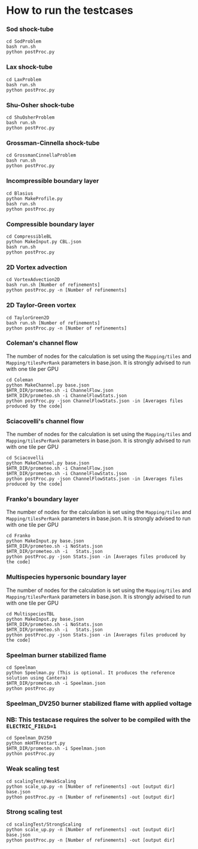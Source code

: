 How to run the testcases
===============

### Sod shock-tube

```
cd SodProblem
bash run.sh
python postProc.py
```

### Lax shock-tube

```
cd LaxProblem
bash run.sh
python postProc.py
```

### Shu-Osher shock-tube

```
cd ShuOsherProblem
bash run.sh
python postProc.py
```

### Grossman-Cinnella shock-tube

```
cd GrossmanCinnellaProblem
bash run.sh
python postProc.py
```

### Incompressible boundary layer

```
cd Blasius
python MakeProfile.py
bash run.sh
python postProc.py
```

### Compressible boundary layer

```
cd CompressibleBL
python MakeInput.py CBL.json
bash run.sh
python postProc.py
```

### 2D Vortex advection

```
cd VortexAdvection2D
bash run.sh [Number of refinements]
python postProc.py -n [Number of refinements]
```

### 2D Taylor-Green vortex

```
cd TaylorGreen2D
bash run.sh [Number of refinements]
python postProc.py -n [Number of refinements]
```

### Coleman's channel flow

The number of nodes for the calculation is set using the `Mapping/tiles` and `Mapping/tilesPerRank` parameters in base.json.
It is strongly advised to run with one tile per GPU

```
cd Coleman
python MakeChannel.py base.json
$HTR_DIR/prometeo.sh -i ChannelFlow.json
$HTR_DIR/prometeo.sh -i ChannelFlowStats.json
python postProc.py -json ChannelFlowStats.json -in [Averages files produced by the code]
```

### Sciacovelli's channel flow

The number of nodes for the calculation is set using the `Mapping/tiles` and `Mapping/tilesPerRank` parameters in base.json.
It is strongly advised to run with one tile per GPU

```
cd Sciacovelli
python MakeChannel.py base.json
$HTR_DIR/prometeo.sh -i ChannelFlow.json
$HTR_DIR/prometeo.sh -i ChannelFlowStats.json
python postProc.py -json ChannelFlowStats.json -in [Averages files produced by the code]
```

### Franko's boundary layer

The number of nodes for the calculation is set using the `Mapping/tiles` and `Mapping/tilesPerRank` parameters in base.json.
It is strongly advised to run with one tile per GPU

```
cd Franko
python MakeInput.py base.json
$HTR_DIR/prometeo.sh -i NoStats.json
$HTR_DIR/prometeo.sh -i   Stats.json
python postProc.py -json Stats.json -in [Averages files produced by the code]
```

### Multispecies hypersonic boundary layer

The number of nodes for the calculation is set using the `Mapping/tiles` and `Mapping/tilesPerRank` parameters in base.json.
It is strongly advised to run with one tile per GPU

```
cd MultispeciesTBL
python MakeInput.py base.json
$HTR_DIR/prometeo.sh -i NoStats.json
$HTR_DIR/prometeo.sh -i   Stats.json
python postProc.py -json Stats.json -in [Averages files produced by the code]
```

### Speelman burner stabilized flame

```
cd Speelman
python Speelman.py (This is optional. It produces the reference solution using Cantera)
$HTR_DIR/prometeo.sh -i Speelman.json
python postProc.py
```

### Speelman_DV250 burner stabilized flame with applied voltage
### NB: This testacase requires the solver to be compiled with the `ELECTRIC_FIELD=1`

```
cd Speelman_DV250
python mkHTRrestart.py
$HTR_DIR/prometeo.sh -i Speelman.json
python postProc.py
```

### Weak scaling test

```
cd scalingTest/WeakScaling
python scale_up.py -n [Number of refinements] -out [output dir] base.json
python postProc.py -n [Number of refinements] -out [output dir]
```

### Strong scaling test

```
cd scalingTest/StrongScaling
python scale_up.py -n [Number of refinements] -out [output dir] base.json
python postProc.py -n [Number of refinements] -out [output dir]
```

